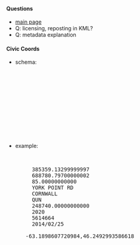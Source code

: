 
#### Questions

* [main page](http://www.gov.pe.ca/gis/index.php3?number=77553&lang=E)
* Q: licensing, reposting in KML?
* Q: metadata explanation

#### Civic Coords 

* schema:
<pre>
<name="X_COORD" type="float">
<name="Y_COORD" type="float">
<name="STREET_NO" type="float">
<name="STREET_NM" type="string">
<name="COMM_NM" type="string">
<name="COUNTY" type="string">
<name="PID" type="float">
<name="SERIAL" type="string">
<name="ESZ" type="string">
<name="UNIQUE_ID" type="string">
<name="last_edi_1" type="string">
</pre>

* example:

<pre>
  <Placemark>
    <ExtendedData><SchemaData schemaUrl="#Civic">
        <SimpleData name="X_COORD">385359.13299999997</SimpleData>
        <SimpleData name="Y_COORD">688780.79700000002</SimpleData>
        <SimpleData name="STREET_NO">85.00000000000</SimpleData>
        <SimpleData name="STREET_NM">YORK POINT RD</SimpleData>
        <SimpleData name="COMM_NM">CORNWALL</SimpleData>
        <SimpleData name="COUNTY">QUN</SimpleData>
        <SimpleData name="PID">248740.00000000000</SimpleData>
        <SimpleData name="ESZ">2020</SimpleData>
        <SimpleData name="UNIQUE_ID">5614664</SimpleData>
        <SimpleData name="last_edi_1">2014/02/25</SimpleData>
    </SchemaData></ExtendedData>
      <Point><coordinates>-63.1898607720984,46.2492993586618</coordinates></Point>
  </Placemark>
</pre>

